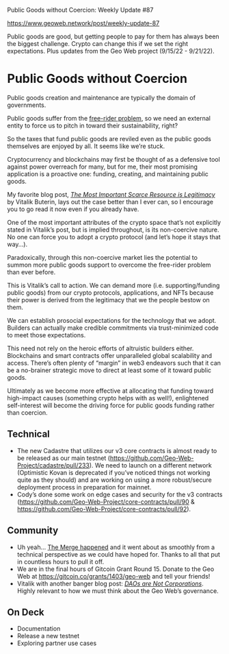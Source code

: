 Public Goods without Coercion: Weekly Update #87

https://www.geoweb.network/post/weekly-update-87

Public goods are good, but getting people to pay for them has always been the biggest challenge. Crypto can change this if we set the right expectations. Plus updates from the Geo Web project (9/15/22 - 9/21/22).
# Public Goods without Coercion
Public goods creation and maintenance are typically the domain of governments.

Public goods suffer from the [free-rider problem](https://en.wikipedia.org/wiki/Free-rider_problem), so we need an external entity to force us to pitch in toward their sustainability, right? 

So the taxes that fund public goods are reviled even as the public goods themselves are enjoyed by all. It seems like we’re stuck.

Cryptocurrency and blockchains may first be thought of as a defensive tool against power overreach for many, but for me, their most promising application is a proactive one: funding, creating, and maintaining public goods.

My favorite blog post, [*The Most Important Scarce Resource is Legitimacy*](https://vitalik.ca/general/2021/03/23/legitimacy.html) by Vitalik Buterin, lays out the case better than I ever can, so I encourage you to go read it now even if you already have.

One of the most important attributes of the crypto space that’s not explicitly stated in Vitalik’s post, but is implied throughout, is its non-coercive nature. No one can force you to adopt a crypto protocol (and let’s hope it stays that way…).

Paradoxically, through this non-coercive market lies the potential to summon more public goods support to overcome the free-rider problem than ever before.

This is Vitalik’s call to action. We can demand more (i.e. supporting/funding public goods) from our crypto protocols, applications, and NFTs because their power is derived from the legitimacy that we the people bestow on them. 

We can establish prosocial expectations for the technology that we adopt. Builders can actually make credible commitments via trust-minimized code to meet those expectations.

This need not rely on the heroic efforts of altruistic builders either. Blockchains and smart contracts offer unparalleled global scalability and access. There’s often plenty of “margin” in web3 endeavors such that it can be a no-brainer strategic move to direct at least some of it toward public goods. 

Ultimately as we become more effective at allocating that funding toward high-impact causes (something crypto helps with as well!), enlightened self-interest will become the driving force for public goods funding rather than coercion. 
## Technical
- The new Cadastre that utilizes our v3 core contracts is almost ready to be released as our main testnet (<https://github.com/Geo-Web-Project/cadastre/pull/233>). We need to launch on a different network (Optimistic Kovan is deprecated if you’ve noticed things not working quite as they should) and are working on using a more robust/secure deployment process in preparation for mainnet.
- Cody’s done some work on edge cases and security for the v3 contracts (<https://github.com/Geo-Web-Project/core-contracts/pull/90> & <https://github.com/Geo-Web-Project/core-contracts/pull/92>). 
## Community
- Uh yeah… [The Merge happened](https://ethereum.org/en/upgrades/merge/) and it went about as smoothly from a technical perspective as we could have hoped for. Thanks to all that put in countless hours to pull it off.
- We are in the final hours of Gitcoin Grant Round 15. Donate to the Geo Web at  <https://gitcoin.co/grants/1403/geo-web> and tell your friends!
- Vitalik with another banger blog post: [*DAOs are Not Corporations*](https://vitalik.eth.limo/general/2022/09/20/daos.html). Highly relevant to how we must think about the Geo Web’s governance.
## On Deck
- Documentation
- Release a new testnet
- Exploring partner use cases
